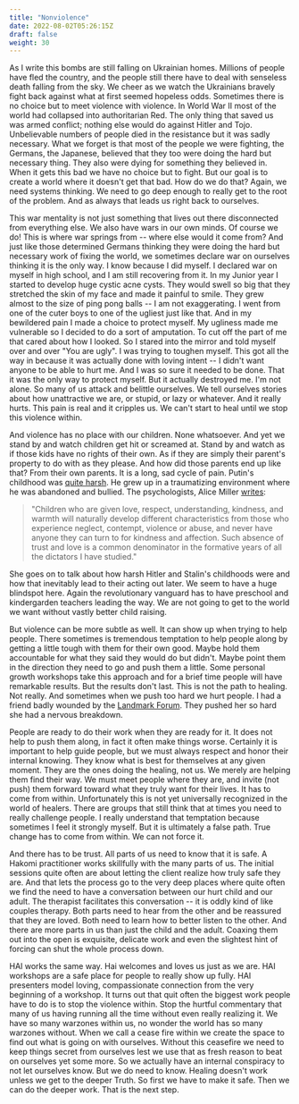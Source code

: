 ```yaml
---
title: "Nonviolence"
date: 2022-08-02T05:26:15Z
draft: false
weight: 30
---
```


As I write this bombs are still falling on Ukrainian homes. Millions of people have fled the country, and the people still there have to deal with senseless death falling from the sky. We cheer as we watch the Ukrainians bravely fight back against what at first seemed hopeless odds. Sometimes there is no choice but to meet violence with violence. In World War II most of the world had collapsed into authoritarian Red. The only thing that saved us was armed conflict; nothing else would do against Hitler and Tojo. Unbelievable numbers of people died in the resistance but it was sadly necessary. What we forget is that most of the people we were fighting, the Germans, the Japanese, believed that they too were doing the hard but necessary thing. They also were dying for something they believed in. When it gets this bad we have no choice but to fight. But our goal is to create a world where it doesn't get that bad. How do we do that? Again, we need systems thinking. We need to go deep enough to really get to the root of the problem. And as always that leads us right back to ourselves.

This war mentality is not just something that lives out there disconnected from everything else. We also have wars in our own minds. Of course we do! This is where war springs from -- where else would it come from? And just like those determined Germans thinking they were doing the hard but necessary work of fixing the world, we sometimes declare war on ourselves thinking it is the only way. I know because I did myself. I declared war on myself in high school, and I am still recovering from it. In my Junior year I started to develop huge cystic acne cysts. They would swell so big that they stretched the skin of my face and made it painful to smile. They grew almost to the size of ping pong balls -- I am not exaggerating. I went from one of the cuter boys to one of the ugliest just like that. And in my bewildered pain I made a choice to protect myself. My ugliness made me vulnerable so I decided to do a sort of amputation. To cut off the part of me that cared about how I looked. So I stared into the mirror and told myself over and over "You are ugly". I was trying to toughen myself. This got all the way in because it was actually done with loving intent -- I didn't want anyone to be able to hurt me. And I was so sure it needed to be done. That it was the only way to protect myself. But it actually destroyed me. I'm not alone. So many of us attack and belittle ourselves. We tell ourselves stories about how unattractive we are, or stupid, or lazy or whatever. And it really hurts. This pain is real and it cripples us. We can't start to heal until we stop this violence within.

And violence has no place with our children. None whatsoever. And yet we stand by and watch children get hit or screamed at. Stand by and watch as if those kids have no rights of their own. As if they are simply their parent's property to do with as they please. And how did those parents end up like that? From their own parents. It is a long, sad cycle of pain. Putin's childhood was [quite harsh](https://acestoohigh.com/2022/03/02/how-vladimir-putins-childhood-is-affecting-us-all/). He grew up in a traumatizing environment where he was abandoned and bullied. The psychologists, Alice Miller [writes](https://www.alice-miller.com/en/the-ignorance-or-how-we-produce-the-evil/):

>"Children who are given love, respect, understanding, kindness, and warmth will naturally develop different characteristics from those who experience neglect, contempt, violence or abuse, and never have anyone they can turn to for kindness and affection. Such absence of trust and love is a common denominator in the formative years of all the dictators I have studied."

She goes on to talk about how harsh Hitler and Stalin's childhoods were and how that inevitably lead to their acting out later. We seem to have a huge blindspot here. Again the revolutionary vanguard has to have preschool and kindergarden teachers leading the way. We are not going to get to the world we want without vastly better child raising.

But violence can be more subtle as well. It can show up when trying to help people. There sometimes is tremendous temptation to help people along by getting a little tough with them for their own good. Maybe hold them accountable for what they said they would do but didn't. Maybe point them in the direction they need to go and push them a little. Some personal growth workshops take this approach and for a brief time people will have remarkable results. But the results don't last. This is not the path to healing. Not really. And sometimes when we push too hard we hurt people. I had a friend badly wounded by the [Landmark Forum](https://www.landmarkworldwide.com/). They pushed her so hard she had a nervous breakdown.

People are ready to do their work when they are ready for it. It does not help to push them along, in fact it often make things worse. Certainly it is important to help guide people, but we must always respect and honor their internal knowing. They know what is best for themselves at any given moment. They are the ones doing the healing, not us. We merely are helping them find their way.  We must meet people where they are, and invite (not push) them forward toward what they truly want for their lives. It has to come from within. Unfortunately this is not yet universally recognized in the world of healers. There are groups that still think that at times you need to really challenge people. I really understand that temptation because sometimes I feel it strongly myself. But it is ultimately a false path. True change has to come from within. We can not force it.

And there has to be trust. All parts of us need to know that it is safe. A Hakomi practitioner works skillfully with the many parts of us. The initial sessions quite often are about letting the client realize how truly safe they are. And that lets the process go to the very deep places where quite often we find the need to have a conversation between our hurt child and our adult. The therapist facilitates this conversation -- it is oddly kind of like couples therapy. Both parts need to hear from the other and be reassured that they are loved. Both need to learn how to better listen to the other. And there are more parts in us than just the child and the adult. Coaxing them out into the open is exquisite, delicate work and even the slightest hint of forcing can shut the whole process down.

HAI works the same way. Hai welcomes and loves us just as we are. HAI workshops are a safe place for people to really show up fully. HAI presenters model loving, compassionate connection from the very beginning of a workshop. It turns out that quit often the biggest work people have to do is to stop the violence within. Stop the hurtful commentary that many of us having running all the time without even really realizing it. We have so many warzones within us, no wonder the world has so many warzones without. When we call a cease fire within we create the space to find out what is going on with ourselves. Without this ceasefire we need to keep things secret from ourselves lest we use that as fresh reason to beat on ourselves yet some more. So we actually have an internal conspiracy to not let ourselves know. But we do need to know. Healing doesn't work unless we get to the deeper Truth. So first we have to make it safe. Then we can do the deeper work. That is the next step.
